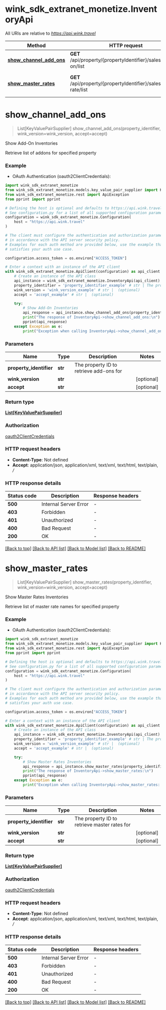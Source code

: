 # wink_sdk_extranet_monetize.InventoryApi

All URIs are relative to *https://api.wink.travel*

Method | HTTP request | Description
------------- | ------------- | -------------
[**show_channel_add_ons**](InventoryApi.md#show_channel_add_ons) | **GET** /api/property/{propertyIdentifier}/sales/add-on/list | Show Add-On Inventories
[**show_master_rates**](InventoryApi.md#show_master_rates) | **GET** /api/property/{propertyIdentifier}/sales/master-rate/list | Show Master Rates Inventories


# **show_channel_add_ons**
> List[KeyValuePairSupplier] show_channel_add_ons(property_identifier, wink_version=wink_version, accept=accept)

Show Add-On Inventories

Retrieve list of addons for specified property

### Example

* OAuth Authentication (oauth2ClientCredentials):

```python
import wink_sdk_extranet_monetize
from wink_sdk_extranet_monetize.models.key_value_pair_supplier import KeyValuePairSupplier
from wink_sdk_extranet_monetize.rest import ApiException
from pprint import pprint

# Defining the host is optional and defaults to https://api.wink.travel
# See configuration.py for a list of all supported configuration parameters.
configuration = wink_sdk_extranet_monetize.Configuration(
    host = "https://api.wink.travel"
)

# The client must configure the authentication and authorization parameters
# in accordance with the API server security policy.
# Examples for each auth method are provided below, use the example that
# satisfies your auth use case.

configuration.access_token = os.environ["ACCESS_TOKEN"]

# Enter a context with an instance of the API client
with wink_sdk_extranet_monetize.ApiClient(configuration) as api_client:
    # Create an instance of the API class
    api_instance = wink_sdk_extranet_monetize.InventoryApi(api_client)
    property_identifier = 'property_identifier_example' # str | The property ID to retrieve add-ons for
    wink_version = 'wink_version_example' # str |  (optional)
    accept = 'accept_example' # str |  (optional)

    try:
        # Show Add-On Inventories
        api_response = api_instance.show_channel_add_ons(property_identifier, wink_version=wink_version, accept=accept)
        print("The response of InventoryApi->show_channel_add_ons:\n")
        pprint(api_response)
    except Exception as e:
        print("Exception when calling InventoryApi->show_channel_add_ons: %s\n" % e)
```



### Parameters


Name | Type | Description  | Notes
------------- | ------------- | ------------- | -------------
 **property_identifier** | **str**| The property ID to retrieve add-ons for | 
 **wink_version** | **str**|  | [optional] 
 **accept** | **str**|  | [optional] 

### Return type

[**List[KeyValuePairSupplier]**](KeyValuePairSupplier.md)

### Authorization

[oauth2ClientCredentials](../README.md#oauth2ClientCredentials)

### HTTP request headers

 - **Content-Type**: Not defined
 - **Accept**: application/json, application/xml, text/xml, text/html, text/plain, */*

### HTTP response details

| Status code | Description | Response headers |
|-------------|-------------|------------------|
**500** | Internal Server Error |  -  |
**403** | Forbidden |  -  |
**401** | Unauthorized |  -  |
**400** | Bad Request |  -  |
**200** | OK |  -  |

[[Back to top]](#) [[Back to API list]](../README.md#documentation-for-api-endpoints) [[Back to Model list]](../README.md#documentation-for-models) [[Back to README]](../README.md)

# **show_master_rates**
> List[KeyValuePairSupplier] show_master_rates(property_identifier, wink_version=wink_version, accept=accept)

Show Master Rates Inventories

Retrieve list of master rate names for specified property

### Example

* OAuth Authentication (oauth2ClientCredentials):

```python
import wink_sdk_extranet_monetize
from wink_sdk_extranet_monetize.models.key_value_pair_supplier import KeyValuePairSupplier
from wink_sdk_extranet_monetize.rest import ApiException
from pprint import pprint

# Defining the host is optional and defaults to https://api.wink.travel
# See configuration.py for a list of all supported configuration parameters.
configuration = wink_sdk_extranet_monetize.Configuration(
    host = "https://api.wink.travel"
)

# The client must configure the authentication and authorization parameters
# in accordance with the API server security policy.
# Examples for each auth method are provided below, use the example that
# satisfies your auth use case.

configuration.access_token = os.environ["ACCESS_TOKEN"]

# Enter a context with an instance of the API client
with wink_sdk_extranet_monetize.ApiClient(configuration) as api_client:
    # Create an instance of the API class
    api_instance = wink_sdk_extranet_monetize.InventoryApi(api_client)
    property_identifier = 'property_identifier_example' # str | The property ID to retrieve master rates for
    wink_version = 'wink_version_example' # str |  (optional)
    accept = 'accept_example' # str |  (optional)

    try:
        # Show Master Rates Inventories
        api_response = api_instance.show_master_rates(property_identifier, wink_version=wink_version, accept=accept)
        print("The response of InventoryApi->show_master_rates:\n")
        pprint(api_response)
    except Exception as e:
        print("Exception when calling InventoryApi->show_master_rates: %s\n" % e)
```



### Parameters


Name | Type | Description  | Notes
------------- | ------------- | ------------- | -------------
 **property_identifier** | **str**| The property ID to retrieve master rates for | 
 **wink_version** | **str**|  | [optional] 
 **accept** | **str**|  | [optional] 

### Return type

[**List[KeyValuePairSupplier]**](KeyValuePairSupplier.md)

### Authorization

[oauth2ClientCredentials](../README.md#oauth2ClientCredentials)

### HTTP request headers

 - **Content-Type**: Not defined
 - **Accept**: application/json, application/xml, text/xml, text/html, text/plain, */*

### HTTP response details

| Status code | Description | Response headers |
|-------------|-------------|------------------|
**500** | Internal Server Error |  -  |
**403** | Forbidden |  -  |
**401** | Unauthorized |  -  |
**400** | Bad Request |  -  |
**200** | OK |  -  |

[[Back to top]](#) [[Back to API list]](../README.md#documentation-for-api-endpoints) [[Back to Model list]](../README.md#documentation-for-models) [[Back to README]](../README.md)

